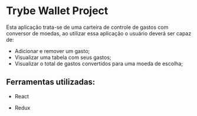 <h1>Trybe Wallet Project</h1>

Esta aplicação trata-se de uma carteira de controle de gastos com conversor de moedas, ao utilizar essa aplicação o usuário deverá ser capaz de:

- Adicionar e remover um gasto;
- Visualizar uma tabela com seus gastos;
- Visualizar o total de gastos convertidos para uma moeda de escolha;


<h2>Ferramentas utilizadas:</h2>

- React

- Redux





